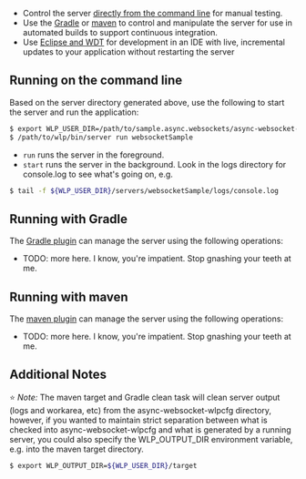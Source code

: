 * Control the server [directly from the command line](#running-on-the-command-line) for manual testing.
* Use the [Gradle](#running-with-gradle) or [maven](#running-with-maven) to control and manipulate the server for use in automated builds to support continuous integration.
* Use [Eclipse and WDT](#eclipse--wdt) for development in an IDE with live, incremental updates to your application without restarting the server

## Running on the command line

Based on the server directory generated above, use the following to start the server and run the application:

```bash
$ export WLP_USER_DIR=/path/to/sample.async.websockets/async-websocket-wlpcfg
$ /path/to/wlp/bin/server run websocketSample
```

* `run` runs the server in the foreground.
* `start` runs the server in the background. Look in the logs directory for console.log to see what's going on, e.g.

```bash
$ tail -f ${WLP_USER_DIR}/servers/websocketSample/logs/console.log
```

## Running with Gradle

The [Gradle plugin](https://github.com/WASdev/ci.gradle) can manage the server using the following operations: 

* TODO: more here. I know, you're impatient. Stop gnashing your teeth at me.

## Running with maven

The [maven plugin](https://github.com/WASdev/ci.maven) can manage the server using the following operations: 

* TODO: more here. I know, you're impatient. Stop gnashing your teeth at me.

## Additional Notes

:star: *Note:* The maven target and Gradle clean task will clean server output (logs and workarea, etc) from the async-websocket-wlpcfg directory, however, if you wanted to maintain strict separation between what is checked into async-websocket-wlpcfg and what is generated by a running server, you could also specify the WLP_OUTPUT_DIR environment variable, e.g. into the maven target directory.

```bash
$ export WLP_OUTPUT_DIR=${WLP_USER_DIR}/target
```